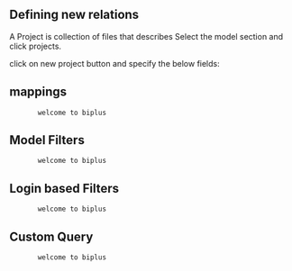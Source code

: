 ## Defining new relations
A Project is collection of files that describes 
         Select the model section and click projects.

click on new project button and specify the below fields:
## mappings

           welcome to biplus

## Model Filters

           welcome to biplus

## Login based Filters

           welcome to biplus

## Custom Query
    
           welcome to biplus
<!--stackedit_data:
eyJoaXN0b3J5IjpbNDk3MzE4ODY2XX0=
-->